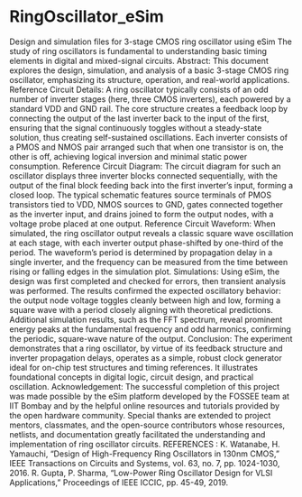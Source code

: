# RingOscillator_eSim
Design and simulation files for 3-stage CMOS ring oscillator using eSim
The study of ring oscillators is fundamental to understanding basic timing elements in digital and mixed-signal circuits. 
Abstract: This document explores the design, simulation, and analysis of a basic 3-stage CMOS ring oscillator, emphasizing its structure, operation, and real-world applications.
Reference Circuit Details: A ring oscillator typically consists of an odd number of inverter stages (here, three CMOS inverters), each powered by a standard VDD and GND rail. The core structure creates a feedback loop by connecting the output of the last inverter back to the input of the first, ensuring that the signal continuously toggles without a steady-state solution, thus creating self-sustained oscillations. Each inverter consists of a PMOS and NMOS pair arranged such that when one transistor is on, the other is off, achieving logical inversion and minimal static power consumption. 
Reference Circuit Diagram: The circuit diagram for such an oscillator displays three inverter blocks connected sequentially, with the output of the final block feeding back into the first inverter’s input, forming a closed loop. The typical schematic features source terminals of PMOS transistors tied to VDD, NMOS sources to GND, gates connected together as the inverter input, and drains joined to form the output nodes, with a voltage probe placed at one output. 
Reference Circuit Waveform: When simulated, the ring oscillator output reveals a classic square wave oscillation at each stage, with each inverter output phase-shifted by one-third of the period. The waveform’s period is determined by propagation delay in a single inverter, and the frequency can be measured from the time between rising or falling edges in the simulation plot.
Simulations: Using eSim, the design was first completed and checked for errors, then transient analysis was performed. The results confirmed the expected oscillatory behavior: the output node voltage toggles cleanly between high and low, forming a square wave with a period closely aligning with theoretical predictions. Additional simulation results, such as the FFT spectrum, reveal prominent energy peaks at the fundamental frequency and odd harmonics, confirming the periodic, square-wave nature of the output.
Conclusion: The experiment demonstrates that a ring oscillator, by virtue of its feedback structure and inverter propagation delays, operates as a simple, robust clock generator ideal for on-chip test structures and timing references. It illustrates foundational concepts in digital logic, circuit design, and practical oscillation.
Acknowledgement: The successful completion of this project was made possible by the eSim platform developed by the FOSSEE team at IIT Bombay and by the helpful online resources and tutorials provided by the open hardware community. Special thanks are extended to project mentors, classmates, and the open-source contributors whose resources, netlists, and documentation greatly facilitated the understanding and implementation of ring oscillator circuits.
 REFERENCES : K. Watanabe, H. Yamauchi, “Design of High-Frequency Ring Oscillators in 130nm CMOS,” IEEE Transactions on Circuits and Systems, vol. 63, no. 7, pp. 1024-1030, 2016.
 R. Gupta, P. Sharma, “Low-Power Ring Oscillator Design for VLSI Applications,” Proceedings of IEEE ICCIC, pp. 45-49, 2019.
